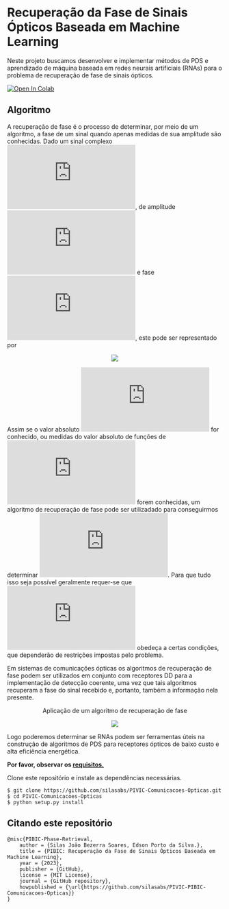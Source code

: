 # Recuperação da Fase de Sinais Ópticos Baseada em Machine Learning

Neste projeto buscamos desenvolver e implementar métodos de PDS e aprendizado de máquina baseada em redes neurais artificiais (RNAs) para o problema de recuperação de fase de sinais ópticos.

<a target="_blank" href="https://colab.research.google.com/github/silasabs/PIVIC-PIBIC-Comunicacoes-Opticas/tree/phase-retrieval">
  <img src="https://colab.research.google.com/assets/colab-badge.svg" alt="Open In Colab"/>
</a>

## Algoritmo
A recuperação de fase é o processo de determinar, por meio de um algoritmo, a fase de um sinal quando apenas medidas de sua amplitude são conhecidas.  Dado um  sinal complexo ![equation](https://latex.codecogs.com/gif.latex?E%28t%29), de amplitude ![equation](https://latex.codecogs.com/gif.latex?%7CE%28t%29%7C) e fase ![equation](https://latex.codecogs.com/gif.latex?%5Cphi%28t%29), este pode ser representado por

<p align="center">
  <img src="https://latex.codecogs.com/gif.latex?E%28t%29%3D%7CE%28t%29%7Ce%5E%7B%5Cphi%28t%29%7D">
</p>

Assim se o valor absoluto ![equation](https://latex.codecogs.com/gif.latex?%7CE%28t%29%7C) for conhecido, ou medidas do valor absoluto de funções de ![equation](https://latex.codecogs.com/gif.latex?E%28t%29) forem conhecidas, um algoritmo de recuperação de fase pode ser utilizadado para conseguirmos determinar ![equation](https://latex.codecogs.com/gif.latex?%5Cphi%28t%29). Para que tudo isso seja possível geralmente requer-se que ![equation](https://latex.codecogs.com/gif.latex?E%28t%29) obedeça a certas condições, que dependerão de restrições impostas pelo problema.

Em sistemas de comunicações ópticas os algoritmos de recuperação de fase podem ser utilizados em conjunto com receptores DD para a implementação de detecção coerente, uma vez que tais algoritmos recuperam a fase do sinal recebido e, portanto, também a informação nela presente.

<p align="center"> Aplicação de um algoritmo de recuperação de fase </p>

<p align="center">
  <img src="https://i.postimg.cc/VLcfH1Sk/diagrama-phase-retrieval.png">
</p>

Logo poderemos determinar se RNAs podem ser ferramentas úteis na construção de algoritmos de PDS para receptores ópticos de baixo custo e alta eficiência energética.

**Por favor, observar os [requisitos.](https://github.com/silasabs/PIVIC-Comunicacoes-Opticas/blob/main/requirements.txt)**

Clone este repositório e instale as dependências necessárias.
```
$ git clone https://github.com/silasabs/PIVIC-Comunicacoes-Opticas.git
$ cd PIVIC-Comunicacoes-Opticas
$ python setup.py install
```

## Citando este repositório
```
@misc{PIBIC-Phase-Retrieval, 
    author = {Silas João Bezerra Soares, Edson Porto da Silva.},
    title = {PIBIC: Recuperação da Fase de Sinais Ópticos Baseada em Machine Learning},
    year = {2023},
    publisher = {GitHub},
    license = {MIT License},
    journal = {GitHub repository},
    howpublished = {\url{https://github.com/silasabs/PIVIC-PIBIC-Comunicacoes-Opticas}}
}
```